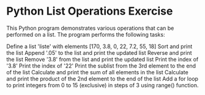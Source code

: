 # Python List Operations Exercise

This Python program demonstrates various operations that can be performed on a list. The program performs the following tasks:

Define a list 'liste' with elements [170, 3.8, 0, 22, 7.2, 55, 18]
Sort and print the list
Append '.05' to the list and print the updated list
Reverse and print the list
Remove '3.8' from the list and print the updated list
Print the index of '3.8'
Print the index of '22'
Print the sublist from the 3rd element to the end of the list
Calculate and print the sum of all elements in the list
Calculate and print the product of the 2nd element to the end of the list
Add a for loop to print integers from 0 to 15 (exclusive) in steps of 3 using range() function.
